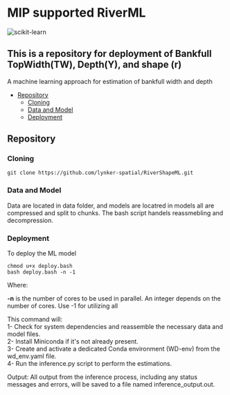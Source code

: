 # MIP supported RiverML

![scikit-learn](https://img.shields.io/badge/scikit--learn-%23F7931E.svg?style=for-the-badge&logo=scikit-learn&logoColor=white)

## **This is a repository for deployment of Bankfull TopWidth(TW), Depth(Y), and shape (r)**

A machine learning approach for estimation of bankfull width and depth 

- [Repository](#repository)
  - [Cloning](#cloning)
  - [Data and Model](#data-and-model)
  - [Deployment](#deployment)

## Repository

### Cloning

```shell
git clone https://github.com/lynker-spatial/RiverShapeML.git
```

### Data and Model

Data are located in data folder, and models are locatred in models all are compressed and split to chunks. The bash script handels reassmebling and decompression.

### Deployment

To deploy the ML model 

```shell
chmod u+x deploy.bash
bash deploy.bash -n -1 
```
Where:  

**-n** is the number of cores to be used in parallel. An integer depends on the number of cores. Use -1 for utilizing all

This command will: <br>
1- Check for system dependencies and reassemble the necessary data and model files. <br>
2- Install Miniconda if it's not already present. <br>
3- Create and activate a dedicated Conda environment (WD-env) from the wd_env.yaml file. <br>
4- Run the inference.py script to perform the estimations. <br>

Output:
All output from the inference process, including any status messages and errors, will be saved to a file named inference_output.out.
